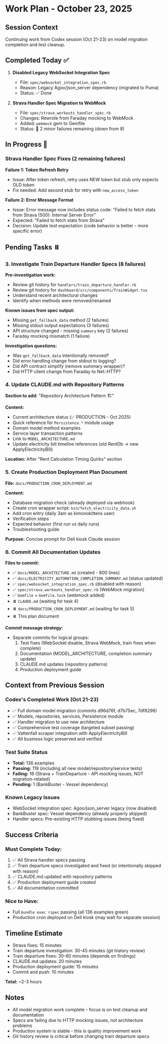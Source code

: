 # Work Plan - October 23, 2025

## Session Context
Continuing work from Codex session (Oct 21-23) on model migration completion and test cleanup.

## Completed Today ✅

1. **Disabled Legacy WebSocket Integration Spec**
   - File: `spec/websocket_integration_spec.rb`
   - Reason: Legacy Agoo/json_server dependency (migrated to Puma)
   - Status: ✅ Done

2. **Strava Handler Spec Migration to WebMock**
   - File: `spec/strava_workouts_handler_spec.rb`
   - Changes: Rewrote from Faraday mocking to WebMock
   - Added: `webmock` gem to Gemfile
   - Status: 🔄 2 minor failures remaining (down from 8)

## In Progress 🔄

### Strava Handler Spec Fixes (2 remaining failures)

**Failure 1: Token Refresh Retry**
- Issue: After token refresh, retry uses NEW token but stub only expects OLD token
- Fix needed: Add second stub for retry with `new_access_token`

**Failure 2: Error Message Format**
- Issue: Error message now includes status code: "Failed to fetch stats from Strava (500): Internal Server Error"
- Expected: "Failed to fetch stats from Strava"
- Decision: Update test expectation (code behavior is better - more specific error)

## Pending Tasks ⏸️

### 3. Investigate Train Departure Handler Specs (8 failures)

**Pre-investigation work:**
- Review git history for `handlers/train_departure_handler.rb`
- Review git history for `dashboard/src/components/TrainWidget.tsx`
- Understand recent architectural changes
- Identify when methods were removed/renamed

**Known issues from spec output:**
- Missing `get_fallback_data` method (2 failures)
- Missing stdout output expectations (3 failures)
- API structure changed - missing `summary` key (2 failures)
- Faraday mocking mismatch (1 failure)

**Investigation questions:**
- Was `get_fallback_data` intentionally removed?
- Did error handling change from stdout to logging?
- Did API contract simplify (remove summary wrapper)?
- Did HTTP client change from Faraday to Net::HTTP?

### 4. Update CLAUDE.md with Repository Patterns

**Section to add:** "Repository Architecture Pattern 🏗️"

**Content:**
- Current architecture status (✅ PRODUCTION - Oct 2025)
- Quick reference for `Persistence.*` module usage
- Domain model method examples
- Service layer transaction patterns
- Link to `MODEL_ARCHITECTURE.md`
- Update electricity bill timeline references (old RentDb → new ApplyElectricityBill)

**Location:** After "Rent Calculation Timing Quirks" section

### 5. Create Production Deployment Plan Document

**File:** `docs/PRODUCTION_CRON_DEPLOYMENT.md`

**Content:**
- Database migration check (already deployed via webhook)
- Create cron wrapper script: `bin/fetch_electricity_data.sh`
- Add cron entry (daily 3am as kimonokittens user)
- Verification steps
- Expected behavior (first run vs daily runs)
- Troubleshooting guide

**Purpose:** Concise prompt for Dell kiosk Claude session

### 6. Commit All Documentation Updates

**Files to commit:**
- ✅ `docs/MODEL_ARCHITECTURE.md` (created - 800 lines)
- ✅ `docs/ELECTRICITY_AUTOMATION_COMPLETION_SUMMARY.md` (status updated)
- ✅ `spec/websocket_integration_spec.rb` (disabled with reason)
- ✅ `spec/strava_workouts_handler_spec.rb` (WebMock migration)
- ✅ `Gemfile` + `Gemfile.lock` (webmock added)
- ⏸️ `CLAUDE.md` (waiting for task 4)
- ⏸️ `docs/PRODUCTION_CRON_DEPLOYMENT.md` (waiting for task 5)
- ⏸️ This plan document

**Commit message strategy:**
- Separate commits for logical groups:
  1. Test fixes (WebSocket disable, Strava WebMock, train fixes when complete)
  2. Documentation (MODEL_ARCHITECTURE, completion summary update)
  3. CLAUDE.md updates (repository patterns)
  4. Production deployment guide

## Context from Previous Session

### Codex's Completed Work (Oct 21-23)
- ✅ Full domain model migration (commits d96d76f, d7b75ec, 7df8296)
- ✅ Models, repositories, services, Persistence module
- ✅ Handler migration to use new architecture
- ✅ Comprehensive test coverage (targeted subset passing)
- ✅ Vattenfall scraper integration with ApplyElectricityBill
- ✅ All business logic preserved and verified

### Test Suite Status
- **Total:** 136 examples
- **Passing:** 119 (including all new model/repository/service tests)
- **Failing:** 16 (Strava + TrainDeparture - API mocking issues, NOT migration-related)
- **Pending:** 1 (BankBuster - Vessel dependency)

### Known Legacy Issues
- WebSocket integration spec: Agoo/json_server legacy (now disabled)
- BankBuster spec: Vessel dependency (already properly skipped)
- Handler specs: Pre-existing HTTP stubbing issues (being fixed)

## Success Criteria

### Must Complete Today:
1. ✅ All Strava handler specs passing
2. ✅ Train departure specs investigated and fixed (or intentionally skipped with reason)
3. ✅ CLAUDE.md updated with repository patterns
4. ✅ Production deployment guide created
5. ✅ All documentation committed

### Nice to Have:
- Full `bundle exec rspec` passing (all 136 examples green)
- Production cron deployed on Dell kiosk (may wait for separate session)

## Timeline Estimate

- Strava fixes: 15 minutes
- Train departure investigation: 30-45 minutes (git history review)
- Train departure fixes: 30-60 minutes (depends on findings)
- CLAUDE.md updates: 20 minutes
- Production deployment guide: 15 minutes
- Commit and push: 10 minutes

**Total:** ~2-3 hours

## Notes

- All model migration work complete - focus is on test cleanup and documentation
- Specs are failing due to HTTP mocking issues, not architecture problems
- Production system is stable - this is quality improvement work
- Git history review is critical before changing train departure specs

